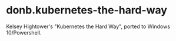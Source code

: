 # donb.kubernetes-the-hard-way

Kelsey Hightower's "Kubernetes the Hard Way", ported to Windows 10/Powershell.